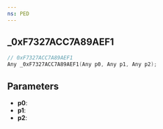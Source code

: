 ```yaml
---
ns: PED
---
```

## _0xF7327ACC7A89AEF1

```c
// 0xF7327ACC7A89AEF1
Any _0xF7327ACC7A89AEF1(Any p0, Any p1, Any p2);
```

## Parameters
* **p0**:
* **p1**:
* **p2**:

